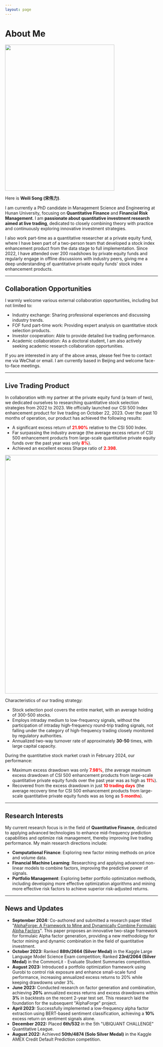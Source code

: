 ```yaml
---
layout: page
---
```


# About Me

<img src="https://sowelswl.github.io/weilisong.jpg" class="floatpic" width="360" height="480">

Here is **Weili Song (宋伟力)**.

I am currently a PhD candidate in Management Science and Engineering at Hunan University, focusing on **Quantitative Finance** and **Financial Risk Management**. I am **passionate about quantitative investment research aimed at live trading**, dedicated to closely combining theory with practice and continuously exploring innovative investment strategies.

I also work part-time as a quantitative researcher at a private equity fund, where I have been part of a two-person team that developed a stock index enhancement product from the data stage to full implementation. Since 2022, I have attended over 200 roadshows by private equity funds and regularly engage in offline discussions with industry peers, giving me a deep understanding of quantitative private equity funds' stock index enhancement products.

---

## Collaboration Opportunities

I warmly welcome various external collaboration opportunities, including but not limited to:

- Industry exchange: Sharing professional experiences and discussing industry trends.
- FOF fund part-time work: Providing expert analysis on quantitative stock selection products.
- Investor cooperation: Able to provide detailed live trading performance.
- Academic collaboration: As a doctoral student, I am also actively seeking academic research collaboration opportunities.

If you are interested in any of the above areas, please feel free to contact me via WeChat or email. I am currently based in Beijing and welcome face-to-face meetings.

---

## Live Trading Product

In collaboration with my partner at the private equity fund (a team of two), we dedicated ourselves to researching quantitative stock selection strategies from 2022 to 2023. We officially launched our CSI 500 Index enhancement product for live trading on October 22, 2023. Over the past 10 months of operation, our product has achieved the following results:

- A significant excess return of <span style="color: red;">**21.90%**</span> relative to the CSI 500 Index.
- Far surpassing the industry average (the average excess return of CSI 500 enhancement products from large-scale quantitative private equity funds over the past year was only <span style="color: red;">**8%**</span>).
- Achieved an excellent excess Sharpe ratio of <span style="color: red;">**2.398**</span>.

<img src="https://sowelswl.github.io/images/net_value_eng.jpg" class="centerfullpic" width="1860" height="784">

Characteristics of our trading strategy:

- Stock selection pool covers the entire market, with an average holding of 300-500 stocks.
- Employs intraday medium to low-frequency signals, without the participation of intraday high-frequency round-trip trading signals, not falling under the category of high-frequency trading closely monitored by regulatory authorities.
- Annualized two-way turnover rate of approximately **30-50** times, with large capital capacity.

During the quantitative stock market crash in February 2024, our performance:

- Maximum excess drawdown was only <span style="color: red;">**7.98%**</span>, (the average maximum excess drawdown of CSI 500 enhancement products from large-scale quantitative private equity funds over the past year was as high as <span style="color: red;">**11%**</span>).
- Recovered from the excess drawdown in just <span style="color: red;">**10 trading days**</span> (the average recovery time for CSI 500 enhancement products from large-scale quantitative private equity funds was as long as <span style="color: red;">**5 months**</span>).

---

## Research Interests

My current research focus is in the field of **Quantitative Finance**, dedicated to applying advanced technologies to enhance mid-frequency prediction capabilities and optimize risk management, thereby improving live trading performance. My main research directions include:

- **Computational Finance**: Exploring new factor mining methods on price and volume data.
- **Financial Machine Learning**: Researching and applying advanced non-linear models to combine factors, improving the predictive power of signals.
- **Portfolio Management**: Exploring better portfolio optimization methods, including developing more effective optimization algorithms and mining more effective risk factors to achieve superior risk-adjusted returns.

---

## News and Updates

- **September 2024:** Co-authored and submitted a research paper titled "[AlphaForge: A Framework to Mine and Dynamically Combine Formulaic Alpha Factors](https://arxiv.org/abs/2406.18394)". This paper proposes an innovative two-stage framework for formulaic Alpha factor generation, providing a new methodology for factor mining and dynamic combination in the field of quantitative investment.
- **October 2023:** Ranked **88th/2664 (Silver Medal)** in the Kaggle Large Language Model Science Exam competition; Ranked **23rd/2064 (Silver Medal)** in the CommonLit - Evaluate Student Summaries competition.
- **August 2023:** Introduced a portfolio optimization framework using Gurobi to control risk exposure and enhance small-scale fund performance, increasing annualized excess returns to 20% while keeping drawdowns under 3%.
- **June 2023:** Conducted research on factor generation and combination, achieving **20%** annualized excess returns and excess drawdowns within **3%** in backtests on the recent 2-year test set. This research laid the foundation for the subsequent "AlphaForge" project.
- **April 2023:** Successfully implemented a low-frequency alpha factor extraction using BERT-based sentiment classification, achieving a **10%** excess return on sentiment signals alone.
- **December 2022:** Placed **6th/532** in the 5th "UBIQUANT CHALLENGE" Quantitative League.
- **August 2022:** Achieved **50th/4874 (Solo Silver Medal)** in the Kaggle AMEX Credit Default Prediction competition.

<!-- <blockquote class="twitter-tweet"><p lang="zh" dir="ltr">实盘交易表现优异，超额收益21.90%%！#量化策略 #金融风险管理</p></blockquote> -->
